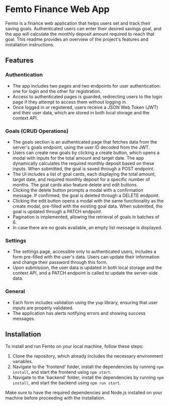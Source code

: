 # Femto Finance Web App

Femto is a finance web application that helps users set and track their saving goals. Authenticated users can enter their desired savings goal, and the app will calculate the monthly deposit amount required to reach that goal. This readme provides an overview of the project's features and installation instructions.

## Features

### Authentication

- The app includes two pages and two endpoints for user authentication: one for login and the other for registration.
- Access to authenticated pages is guarded, redirecting users to the login page if they attempt to access them without logging in.
- Once logged in or registered, users receive a JSON Web Token (JWT) and their user data, which are stored in both local storage and the context API.

### Goals (CRUD Operations)

- The goals section is an authenticated page that fetches data from the server's goals endpoint, using the user ID decoded from the JWT.
- Users can create new goals by clicking a create button, which opens a modal with inputs for the total amount and target date. The app dynamically calculates the required monthly deposit based on these inputs. When submitted, the goal is saved through a POST endpoint.
- The UI includes a list of goal cards, each displaying the total amount, target date, and required monthly deposit for a specific number of months. The goal cards also feature delete and edit buttons.
- Clicking the delete button prompts a modal with a confirmation message. If confirmed, the goal is deleted through a DELETE endpoint.
- Clicking the edit button opens a modal with the same functionality as the create modal, pre-filled with the existing goal data. When submitted, the goal is updated through a PATCH endpoint.
- Pagination is implemented, allowing the retrieval of goals in batches of 6.
- In case there are no goals available, an empty list message is displayed.

### Settings

- The settings page, accessible only to authenticated users, includes a form pre-filled with the user's data. Users can update their information and change their password through this form.
- Upon submission, the user data is updated in both local storage and the context API, and a PATCH endpoint is called to update the server-side data.

### General

- Each form includes validation using the yup library, ensuring that user inputs are properly validated.
- The application has alerts notifying errors and showing success messages.

## Installation

To install and run Femto on your local machine, follow these steps:

1. Clone the repository, which already includes the necessary environment variables.
2. Navigate to the 'frontend' folder, install the dependencies by running `npm install`, and start the frontend using `npm start`.
3. Navigate to the 'backend' folder, install the dependencies by running `npm install`, and start the backend using `npm run start`.

Make sure to have the required dependencies and Node.js installed on your machine before proceeding with the installation.
